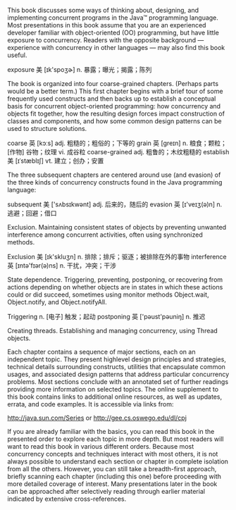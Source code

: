 This book discusses some ways of thinking about, designing, and implementing concurrent programs
in the Java™ programming language. Most presentations in this book assume that you are an
experienced developer familiar with object-oriented (OO) programming, but have little exposure to
concurrency. Readers with the opposite background — experience with concurrency in other
languages — may also find this book useful. 

exposure 美 [ɪk'spoʒɚ] n. 暴露；曝光；揭露；陈列

The book is organized into four coarse-grained chapters. (Perhaps parts would be a better term.) This
first chapter begins with a brief tour of some frequently used constructs and then backs up to establish
a conceptual basis for concurrent object-oriented programming: how concurrency and objects fit
together, how the resulting design forces impact construction of classes and components, and how
some common design patterns can be used to structure solutions. 

coarse 英 [kɔːs] adj. 粗糙的；粗俗的；下等的
grain 英 [greɪn] n. 粮食；颗粒；[作物] 谷物；纹理 vi. 成谷粒
coarse-grained adj. 粗鲁的；木纹粗糙的
establish 美 [ɪˈstæblɪʃ] vt. 建立；创办；安置

The three subsequent chapters are centered around use (and evasion) of the three kinds of concurrency
constructs found in the Java programming language: 

subsequent 美 ['sʌbsɪkwənt] adj. 后来的，随后的
evasion 英 [ɪ'veɪʒ(ə)n] n. 逃避；回避；借口

Exclusion. Maintaining consistent states of objects by preventing unwanted interference among
concurrent activities, often using synchronized methods. 

Exclusion 美 [ɪk'skluʒn] n. 排除；排斥；驱逐；被排除在外的事物
interference 英 [ɪntə'fɪər(ə)ns] n. 干扰，冲突；干涉

State dependence. Triggering, preventing, postponing, or recovering from actions depending on
whether objects are in states in which these actions could or did succeed, sometimes using monitor
methods Object.wait, Object.notify, and Object.notifyAll. 

Triggering n. [电子] 触发；起动
postponing 英 ['pəust'pəuniŋ] n. 推迟

Creating threads. Establishing and managing concurrency, using Thread objects. 

Each chapter contains a sequence of major sections, each on an independent topic. They present 
highlevel design principles and strategies, technical details surrounding constructs, utilities that
encapsulate common usages, and associated design patterns that address particular concurrency
problems. Most sections conclude with an annotated set of further readings providing more
information on selected topics. The online supplement to this book contains links to additional online
resources, as well as updates, errata, and code examples. It is accessible via links from:

http://java.sun.com/Series or http://gee.cs.oswego.edu/dl/cpj

If you are already familiar with the basics, you can read this book in the presented order to explore
each topic in more depth. But most readers will want to read this book in various different orders.
Because most concurrency concepts and techniques interact with most others, it is not always possible
to understand each section or chapter in complete isolation from all the others. However, you can still
take a breadth-first approach, briefly scanning each chapter (including this one) before proceeding
with more detailed coverage of interest. Many presentations later in the book can be approached after
selectively reading through earlier material indicated by extensive cross-references. 


